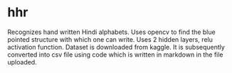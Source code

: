 # hhr
Recognizes hand written Hindi alphabets.
Uses opencv to find the blue pointed structure with which one can write.
Uses 2 hidden layers, relu activation function.
Dataset is downloaded from kaggle. It is subsequently converted into csv file using code which is written in markdown in the file uploaded.
